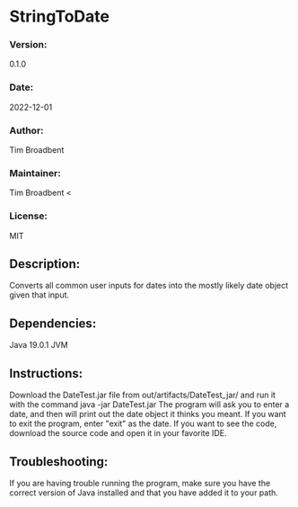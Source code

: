 # StringToDate
### Version: 
0.1.0
### Date: 
2022-12-01
### Author: 
Tim Broadbent
### Maintainer: 
Tim Broadbent <
### License: 
MIT
## Description: 
Converts all common user inputs for dates into the mostly likely date object given that input.
## Dependencies: 
Java 19.0.1 JVM

## Instructions: 
Download the DateTest.jar file from out/artifacts/DateTest_jar/ and run it with the command java -jar DateTest.jar
The program will ask you to enter a date, and then will print out the date object it thinks you meant.
If you want to exit the program, enter "exit" as the date.
If you want to see the code, download the source code and open it in your favorite IDE.

## Troubleshooting:
If you are having trouble running the program, make sure you have the correct version of Java installed and that you have added it to your path.